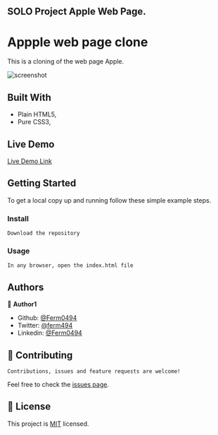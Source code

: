 ## SOLO Project Apple Web Page.

# Appple web page clone
 This is a cloning of the web page Apple.

![screenshot](./assets/imgs/Css.png)
    

## Built With

- Plain HTML5,
- Pure CSS3,

## Live Demo

[Live Demo Link](https://rawcdn.githack.com/Ferm0494/AppleWebPage/826209621fa3dcb5f4b8ad621314866536c87a54/index.html)

## Getting Started

To get a local copy up and running follow these simple example steps.


### Install

    Download the repository

### Usage

    In any browser, open the index.html file


## Authors

👤 **Author1**

- Github: [@Ferm0494](https://github.com/Ferm0494)
- Twitter: [@ferm494](https://twitter.com/ferm494)
- Linkedin: [@Ferm0494](https://www.linkedin.com/in/fernando-rivas-5bbb41147/)


## 🤝 Contributing

    Contributions, issues and feature requests are welcome!

Feel free to check the [issues page](issues/).


## 📝 License

This project is [MIT](lic.url) licensed.
